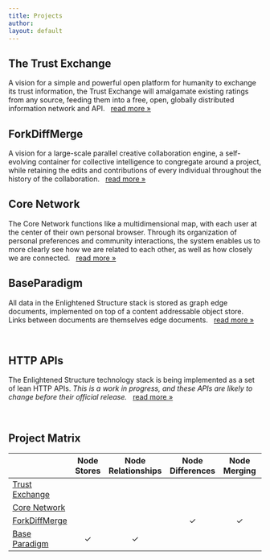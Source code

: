 ```yaml
---
title: Projects 
author: 
layout: default
---
```


The Trust Exchange
------------------

A vision for a simple and powerful open platform for humanity to exchange its trust information, the
Trust Exchange will amalgamate existing ratings from any source, feeding them into a free, open,
globally distributed information network and API. &nbsp; [read more &raquo;](/Trust_Exchange)

ForkDiffMerge
-------------

A vision for a large-scale parallel creative collaboration engine, a self-evolving container for
collective intelligence to congregate around a project, while retaining the edits and contributions
of every individual throughout the history of the collaboration. &nbsp; [read more
&raquo;](/ForkDiffMerge)

Core Network
------------

The Core Network functions like a multidimensional map, with each user at the center of their own
personal browser. Through its organization of personal preferences and community interactions, the
system enables us to more clearly see how we are related to each other, as well as how closely we
are connected. &nbsp; [read more &raquo;](/Core_Network)

BaseParadigm
------------

All data in the Enlightened Structure stack is stored as graph edge documents, implemented on top of
a content addressable object store. Links between documents are themselves edge documents. &nbsp;
[read more &raquo;](/BaseParadigm)


<div class="hr-ellipsis">&nbsp;</div>

HTTP APIs
---------

The Enlightened Structure technology stack is being implemented as a set of lean HTTP
APIs. *This is a work in progress, and these APIs are likely to change before their official
release.* &nbsp; [read more &raquo;](/API)

<div class="hr-ellipsis">&nbsp;</div>

Project Matrix
--------------

|                          | Node Stores                 | Node Relationships        | Node Differences      | Node Merging                | Node Visualization       | Node Navigation    | Trust Ratings               |
|:-------------------------|:---------------------------:|:-------------------------:|:---------------------:|:---------------------------:|:------------------------:|:------------------:|:---------------------------:|
| [Trust Exchange][]       |                             |                           |                       |                             |                          |                    | &#x2713;                    |
| [Core Network][]         |                             |                           |                       |                             | &#x2713;                 | &#x2713;           |                             |
| [ForkDiffMerge][]        |                             |                           |  &#x2713;             |  &#x2713;                   |                          |                    |                             |
| [Base Paradigm][]        |  &#x2713;                   |  &#x2713;                 |                       |                             |                          |                    |                             |

[Trust Exchange]: /Trust_Exchange
[ForkDiffMerge]: /ForkDiffMerge
[Base Paradigm]: /BaseParadigm
[Core Network]: /Core_Network
